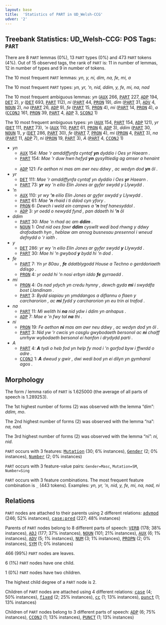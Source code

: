 ```yaml
---
layout: base
title:  'Statistics of PART in UD_Welsh-CCG'
udver: '2'
---
```


## Treebank Statistics: UD_Welsh-CCG: POS Tags: `PART`

There are 8 `PART` lemmas (0%), 13 `PART` types (0%) and 473 `PART` tokens (4%).
Out of 15 observed tags, the rank of `PART` is: 11 in number of lemmas, 12 in number of types and 9 in number of tokens.

The 10 most frequent `PART` lemmas: <em>yn, y, ni, dim, na, fe, mi, a</em>

The 10 most frequent `PART` types:  <em>yn, yr, 'n, nid, ddim, y, fe, mi, na, nad</em>

The 10 most frequent ambiguous lemmas: <em>yn</em> (<tt><a href="cy_ccg-pos-AUX.html">AUX</a></tt> 266, <tt><a href="cy_ccg-pos-PART.html">PART</a></tt> 227, <tt><a href="cy_ccg-pos-ADP.html">ADP</a></tt> 194, <tt><a href="cy_ccg-pos-DET.html">DET</a></tt> 2), <em>y</em> (<tt><a href="cy_ccg-pos-DET.html">DET</a></tt> 693, <tt><a href="cy_ccg-pos-PART.html">PART</a></tt> 112), <em>ni</em> (<tt><a href="cy_ccg-pos-PART.html">PART</a></tt> 44, <tt><a href="cy_ccg-pos-PRON.html">PRON</a></tt> 19), <em>dim</em> (<tt><a href="cy_ccg-pos-PART.html">PART</a></tt> 31, <tt><a href="cy_ccg-pos-ADV.html">ADV</a></tt> 4, <tt><a href="cy_ccg-pos-NOUN.html">NOUN</a></tt> 2), <em>na</em> (<tt><a href="cy_ccg-pos-PART.html">PART</a></tt> 26, <tt><a href="cy_ccg-pos-ADP.html">ADP</a></tt> 9), <em>fe</em> (<tt><a href="cy_ccg-pos-PART.html">PART</a></tt> 15, <tt><a href="cy_ccg-pos-PRON.html">PRON</a></tt> 4), <em>mi</em> (<tt><a href="cy_ccg-pos-PART.html">PART</a></tt> 14, <tt><a href="cy_ccg-pos-PRON.html">PRON</a></tt> 4), <em>a</em> (<tt><a href="cy_ccg-pos-CCONJ.html">CCONJ</a></tt> 161, <tt><a href="cy_ccg-pos-PRON.html">PRON</a></tt> 39, <tt><a href="cy_ccg-pos-PART.html">PART</a></tt> 4, <tt><a href="cy_ccg-pos-ADP.html">ADP</a></tt> 3, <tt><a href="cy_ccg-pos-SCONJ.html">SCONJ</a></tt> 1)

The 10 most frequent ambiguous types:  <em>yn</em> (<tt><a href="cy_ccg-pos-AUX.html">AUX</a></tt> 154, <tt><a href="cy_ccg-pos-PART.html">PART</a></tt> 154, <tt><a href="cy_ccg-pos-ADP.html">ADP</a></tt> 121), <em>yr</em> (<tt><a href="cy_ccg-pos-DET.html">DET</a></tt> 111, <tt><a href="cy_ccg-pos-PART.html">PART</a></tt> 73), <em>'n</em> (<tt><a href="cy_ccg-pos-AUX.html">AUX</a></tt> 110, <tt><a href="cy_ccg-pos-PART.html">PART</a></tt> 61, <tt><a href="cy_ccg-pos-PRON.html">PRON</a></tt> 6, <tt><a href="cy_ccg-pos-ADP.html">ADP</a></tt> 3), <em>ddim</em> (<tt><a href="cy_ccg-pos-PART.html">PART</a></tt> 30, <tt><a href="cy_ccg-pos-NOUN.html">NOUN</a></tt> 1), <em>y</em> (<tt><a href="cy_ccg-pos-DET.html">DET</a></tt> 286, <tt><a href="cy_ccg-pos-PART.html">PART</a></tt> 30), <em>fe</em> (<tt><a href="cy_ccg-pos-PART.html">PART</a></tt> 7, <tt><a href="cy_ccg-pos-PRON.html">PRON</a></tt> 4), <em>mi</em> (<tt><a href="cy_ccg-pos-PRON.html">PRON</a></tt> 4, <tt><a href="cy_ccg-pos-PART.html">PART</a></tt> 3), <em>na</em> (<tt><a href="cy_ccg-pos-PART.html">PART</a></tt> 11, <tt><a href="cy_ccg-pos-ADP.html">ADP</a></tt> 7), <em>ni</em> (<tt><a href="cy_ccg-pos-PRON.html">PRON</a></tt> 19, <tt><a href="cy_ccg-pos-PART.html">PART</a></tt> 3), <em>A</em> (<tt><a href="cy_ccg-pos-PART.html">PART</a></tt> 4, <tt><a href="cy_ccg-pos-CCONJ.html">CCONJ</a></tt> 1)


* <em>yn</em>
  * <tt><a href="cy_ccg-pos-AUX.html">AUX</a></tt> 154: <em>Mae 'r amddiffynfa cyntaf <b>yn</b> dyddio i Oes yr Haearn .</em>
  * <tt><a href="cy_ccg-pos-PART.html">PART</a></tt> 154: <em>Mae 'r duw hwn hefyd <b>yn</b> gysylltiedig ag amser a henaint .</em>
  * <tt><a href="cy_ccg-pos-ADP.html">ADP</a></tt> 121: <em>Fe aethon ni mas am awr neu ddwy , ac wedyn dod <b>yn</b> ôl .</em>
* <em>yr</em>
  * <tt><a href="cy_ccg-pos-DET.html">DET</a></tt> 111: <em>Mae 'r amddiffynfa cyntaf yn dyddio i Oes <b>yr</b> Haearn .</em>
  * <tt><a href="cy_ccg-pos-PART.html">PART</a></tt> 73: <em><b>yr</b> wy 'n eilio Elin Jones ar gyfer swydd y Llywydd .</em>
* <em>'n</em>
  * <tt><a href="cy_ccg-pos-AUX.html">AUX</a></tt> 110: <em>yr wy <b>'n</b> eilio Elin Jones ar gyfer swydd y Llywydd .</em>
  * <tt><a href="cy_ccg-pos-PART.html">PART</a></tt> 61: <em>Mae <b>'n</b> rhaid i ti ddod cyn yfory .</em>
  * <tt><a href="cy_ccg-pos-PRON.html">PRON</a></tt> 6: <em>Dewch i weld ein campws a <b>'n</b> tref hanesyddol .</em>
  * <tt><a href="cy_ccg-pos-ADP.html">ADP</a></tt> 3: <em>yr oedd o newydd fynd , pan ddaeth hi <b>'n</b> ôl</em>
* <em>ddim</em>
  * <tt><a href="cy_ccg-pos-PART.html">PART</a></tt> 30: <em>Mae 'n rhad ac am <b>ddim</b> .</em>
  * <tt><a href="cy_ccg-pos-NOUN.html">NOUN</a></tt> 1: <em>Ond nid oes fawr <b>ddim</b> cyswllt wedi bod rhwng y ddwy drafodaeth hyn , heblaw am annog busnesau presennol i wneud defnydd o 'r iaith .</em>
* <em>y</em>
  * <tt><a href="cy_ccg-pos-DET.html">DET</a></tt> 286: <em>yr wy 'n eilio Elin Jones ar gyfer swydd <b>y</b> Llywydd .</em>
  * <tt><a href="cy_ccg-pos-PART.html">PART</a></tt> 30: <em>Mae hi 'n gwybod <b>y</b> bydd hi 'n dod .</em>
* <em>fe</em>
  * <tt><a href="cy_ccg-pos-PART.html">PART</a></tt> 7: <em>Yn yr 80au , <b>fe</b> ddatblygodd House a Techno o gerddoriaeth ddisgo .</em>
  * <tt><a href="cy_ccg-pos-PRON.html">PRON</a></tt> 4: <em>yr oedd hi 'n nosi erbyn iddo <b>fe</b> gyrraedd .</em>
* <em>mi</em>
  * <tt><a href="cy_ccg-pos-PRON.html">PRON</a></tt> 4: <em>Os nad ydych yn credu hynny , dewch gyda <b>mi</b> i swyddfa bost Llandinam .</em>
  * <tt><a href="cy_ccg-pos-PART.html">PART</a></tt> 3: <em>Bydd siapiau yn ymddangos a diflannu o flaen y carcharorion , ac <b>mi</b> fydd y carcharorion yn eu trin ai trafod .</em>
* <em>na</em>
  * <tt><a href="cy_ccg-pos-PART.html">PART</a></tt> 11: <em>Mi welith hi <b>na</b> nid ydw i ddim yn anhapus .</em>
  * <tt><a href="cy_ccg-pos-ADP.html">ADP</a></tt> 7: <em>Mae e 'n fwy tal <b>na</b> thi .</em>
* <em>ni</em>
  * <tt><a href="cy_ccg-pos-PRON.html">PRON</a></tt> 19: <em>Fe aethon <b>ni</b> mas am awr neu ddwy , ac wedyn dod yn ôl .</em>
  * <tt><a href="cy_ccg-pos-PART.html">PART</a></tt> 3: <em>Nid yw 'r cwcis yn casglu gwybodaeth bersonol ac <b>ni</b> chaiff unrhyw wybodaeth bersonol ei hanfon i drydydd parti .</em>
* <em>A</em>
  * <tt><a href="cy_ccg-pos-PART.html">PART</a></tt> 4: <em><b>A</b> tydi o heb fod yn help fy mod i 'n gorfod byw i ffwrdd o adre .</em>
  * <tt><a href="cy_ccg-pos-CCONJ.html">CCONJ</a></tt> 1: <em><b>A</b> dweud y gwir , dwi wedi bod yn ei dilyn yn gymharol agos .</em>

## Morphology

The form / lemma ratio of `PART` is 1.625000 (the average of all parts of speech is 1.289253).

The 1st highest number of forms (2) was observed with the lemma “dim”: <em>ddim, mo</em>.

The 2nd highest number of forms (2) was observed with the lemma “na”: <em>na, nad</em>.

The 3rd highest number of forms (2) was observed with the lemma “ni”: <em>ni, nid</em>.

`PART` occurs with 3 features: <tt><a href="cy_ccg-feat-Mutation.html">Mutation</a></tt> (30; 6% instances), <tt><a href="cy_ccg-feat-Gender.html">Gender</a></tt> (2; 0% instances), <tt><a href="cy_ccg-feat-Number.html">Number</a></tt> (2; 0% instances)

`PART` occurs with 3 feature-value pairs: `Gender=Masc`, `Mutation=SM`, `Number=Sing`

`PART` occurs with 3 feature combinations.
The most frequent feature combination is `_` (443 tokens).
Examples: <em>yn, yr, 'n, nid, y, fe, mi, na, nad, ni</em>


## Relations

`PART` nodes are attached to their parents using 2 different relations: <tt><a href="cy_ccg-dep-advmod.html">advmod</a></tt> (246; 52% instances), <tt><a href="cy_ccg-dep-case-pred.html">case:pred</a></tt> (227; 48% instances)

Parents of `PART` nodes belong to 8 different parts of speech: <tt><a href="cy_ccg-pos-VERB.html">VERB</a></tt> (178; 38% instances), <tt><a href="cy_ccg-pos-ADJ.html">ADJ</a></tt> (177; 37% instances), <tt><a href="cy_ccg-pos-NOUN.html">NOUN</a></tt> (101; 21% instances), <tt><a href="cy_ccg-pos-AUX.html">AUX</a></tt> (6; 1% instances), <tt><a href="cy_ccg-pos-ADV.html">ADV</a></tt> (5; 1% instances), <tt><a href="cy_ccg-pos-NUM.html">NUM</a></tt> (3; 1% instances), <tt><a href="cy_ccg-pos-PROPN.html">PROPN</a></tt> (2; 0% instances), <tt><a href="cy_ccg-pos-SYM.html">SYM</a></tt> (1; 0% instances)

466 (99%) `PART` nodes are leaves.

6 (1%) `PART` nodes have one child.

1 (0%) `PART` nodes have two children.

The highest child degree of a `PART` node is 2.

Children of `PART` nodes are attached using 4 different relations: <tt><a href="cy_ccg-dep-case.html">case</a></tt> (4; 50% instances), <tt><a href="cy_ccg-dep-fixed.html">fixed</a></tt> (2; 25% instances), <tt><a href="cy_ccg-dep-cc.html">cc</a></tt> (1; 13% instances), <tt><a href="cy_ccg-dep-punct.html">punct</a></tt> (1; 13% instances)

Children of `PART` nodes belong to 3 different parts of speech: <tt><a href="cy_ccg-pos-ADP.html">ADP</a></tt> (6; 75% instances), <tt><a href="cy_ccg-pos-CCONJ.html">CCONJ</a></tt> (1; 13% instances), <tt><a href="cy_ccg-pos-PUNCT.html">PUNCT</a></tt> (1; 13% instances)


